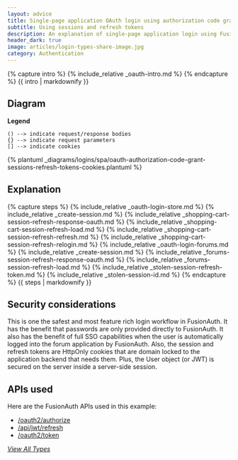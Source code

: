 ```yaml
---
layout: advice
title: Single-page application OAuth login using authorization code grant
subtitle: Using sessions and refresh tokens
description: An explanation of single-page application login using FusionAuth OAuth interface with the authorization code grant and uses server-side sessions plus refresh tokens in cookies
header_dark: true
image: articles/login-types-share-image.jpg
category: Authentication
---
```


{% capture intro %}
{% include_relative _oauth-intro.md %}
{% endcapture %}
{{ intro | markdownify }}

## Diagram

**Legend**

```text
() --> indicate request/response bodies
{} --> indicate request parameters
[] --> indicate cookies
```

{% plantuml _diagrams/logins/spa/oauth-authorization-code-grant-sessions-refresh-tokens-cookies.plantuml %}

## Explanation

{% capture steps %}
{% include_relative _oauth-login-store.md %}
{% include_relative _create-session.md %}
{% include_relative _shopping-cart-session-refresh-response-oauth.md %}
{% include_relative _shopping-cart-session-refresh-load.md %}
{% include_relative _shopping-cart-session-refresh-refresh.md %}
{% include_relative _shopping-cart-session-refresh-relogin.md %}
{% include_relative _oauth-login-forums.md %}
{% include_relative _create-session.md %}
{% include_relative _forums-session-refresh-response-oauth.md %}
{% include_relative _forums-session-refresh-load.md %}
{% include_relative _stolen-session-refresh-token.md %}
{% include_relative _stolen-session-id.md %}
{% endcapture %}
{{ steps | markdownify }}

## Security considerations

This is one the safest and most feature rich login workflow in FusionAuth. It has the benefit that passwords are only provided directly to FusionAuth. It also has the benefit of full SSO capabilities when the user is automatically logged into the forum application by FusionAuth. Also, the session and refresh tokens are HttpOnly cookies that are domain locked to the application backend that needs them. Plus, the User object (or JWT) is secured on the server inside a server-side session.

## APIs used

Here are the FusionAuth APIs used in this example:

* [/oauth2/authorize](/docs/v1/tech/oauth/endpoints#authorize)
* [/api/jwt/refresh](/docs/v1/tech/apis/jwt#refresh-a-jwt)
* [/oauth2/token](/docs/v1/tech/oauth/endpoints#refresh-token-grant-request)

[_View All Types_](/articles/logins/types-of-logins-authentication-workflows)
